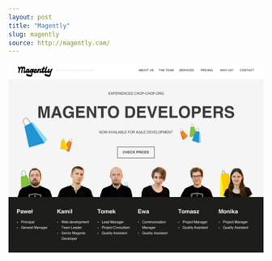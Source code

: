 ```yaml
---
layout: post
title: "Magently"
slug: magently
source: http://magently.com/
---
```


<img src="/screenshots/magently.jpg">
